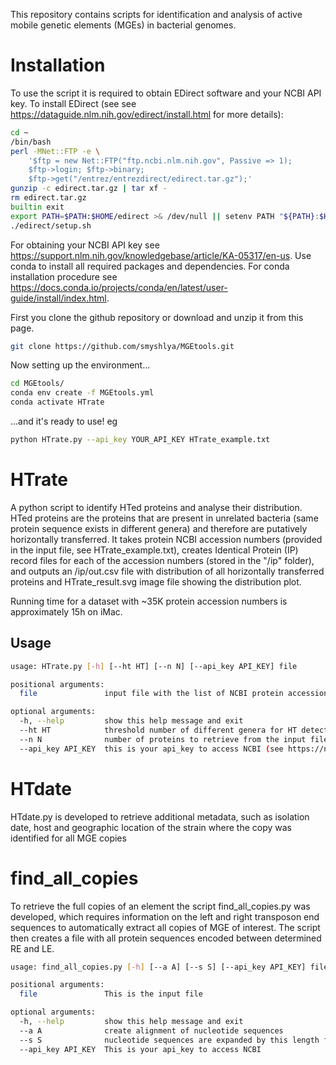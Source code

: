 This repository contains scripts for identification and analysis of active mobile genetic elements (MGEs) in bacterial genomes. 
# Installation

To use the script it is required to obtain EDirect software and your NCBI API key. To install EDirect (see see https://dataguide.nlm.nih.gov/edirect/install.html for more details):

```bash
cd ~
/bin/bash
perl -MNet::FTP -e \
    '$ftp = new Net::FTP("ftp.ncbi.nlm.nih.gov", Passive => 1);
    $ftp->login; $ftp->binary;
    $ftp->get("/entrez/entrezdirect/edirect.tar.gz");'
gunzip -c edirect.tar.gz | tar xf -
rm edirect.tar.gz
builtin exit
export PATH=$PATH:$HOME/edirect >& /dev/null || setenv PATH "${PATH}:$HOME/edirect"
./edirect/setup.sh
```


For obtaining your NCBI API key see https://support.nlm.nih.gov/knowledgebase/article/KA-05317/en-us.
Use conda to install all required packages and dependencies.  For conda installation procedure see https://docs.conda.io/projects/conda/en/latest/user-guide/install/index.html.

First you clone the github repository or download and unzip it from this page.
```bash
git clone https://github.com/smyshlya/MGEtools.git
```
Now setting up the environment...
```bash
cd MGEtools/
conda env create -f MGEtools.yml
conda activate HTrate
```
...and it's ready to use! eg
```bash
python HTrate.py --api_key YOUR_API_KEY HTrate_example.txt
```

# HTrate

A python script to identify HTed proteins and analyse their distribution. HTed proteins are the proteins that are present in unrelated bacteria (same protein sequence exists in different genera) and therefore are putatively horizontally transferred. 
It takes protein NCBI accession numbers (provided in the input file, see HTrate_example.txt), creates Identical Protein (IP) record files for each of the accession numbers 
(stored in the "/ip" folder), and outputs an /ip/out.csv file with distribution of all horizontally transferred proteins and HTrate_result.svg image file showing the distribution plot.


Running time for a dataset with ~35K protein accession numbers is approximately 15h on iMac.

## Usage
```bash
usage: HTrate.py [-h] [--ht HT] [--n N] [--api_key API_KEY] file

positional arguments:
  file               input file with the list of NCBI protein accession numbers 

optional arguments:
  -h, --help         show this help message and exit
  --ht HT            threshold number of different genera for HT detection (2 is default)
  --n N              number of proteins to retrieve from the input file; if 0 retrieves all of them (0 is default)
  --api_key API_KEY  this is your api_key to access NCBI (see https://ncbiinsights.ncbi.nlm.nih.gov/2017/11/02/new-api-keys-for-the-e-utilities/) and download IP records (none is deafult, i am not sure if that works)

```
# HTdate
HTdate.py is developed to retrieve additional metadata, such as isolation date, host and geographic location of the strain where the copy was identified for all MGE copies

# find_all_copies
To retrieve the full copies of an element the script find_all_copies.py was developed, which requires information on the left and right transposon end sequences to automatically extract all copies of MGE of interest.  The script then creates a file with all protein sequences encoded between determined RE and LE.

```bash
usage: find_all_copies.py [-h] [--a A] [--s S] [--api_key API_KEY] file

positional arguments:
  file               This is the input file

optional arguments:
  -h, --help         show this help message and exit
  --a A              create alignment of nucleotide sequences
  --s S              nucleotide sequences are expanded by this length for the alignment
  --api_key API_KEY  This is your api_key to access NCBI
```